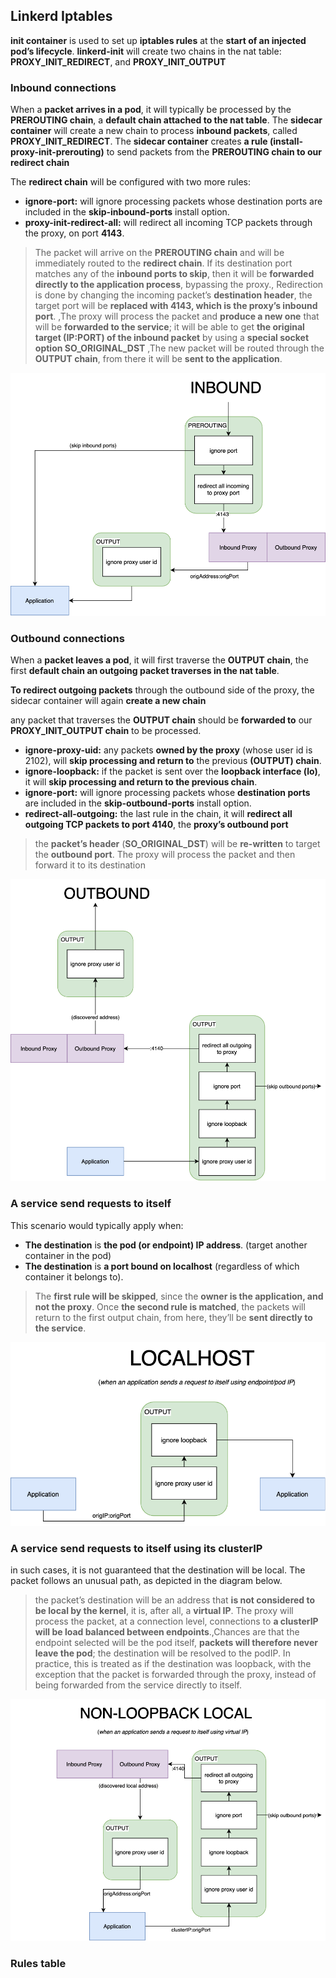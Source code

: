 ## Linkerd Iptables

**init container** is used to set up **iptables rules** at the **start of an injected pod’s lifecycle**.
**linkerd-init** will create two chains in the nat table: **PROXY_INIT_REDIRECT**, and **PROXY_INIT_OUTPUT**

### Inbound connections

When a **packet arrives in a pod**, it will typically be processed by the **PREROUTING chain**, a **default chain attached to the nat table**.
The **sidecar container** will create a new chain to process **inbound packets**, called **PROXY_INIT_REDIRECT**.
The **sidecar container** creates **a rule (install-proxy-init-prerouting)** to send packets from the **PREROUTING chain to our redirect chain**

The **redirect chain** will be configured with two more rules:

* **ignore-port:** will ignore processing packets whose destination ports are included in the **skip-inbound-ports** install option.
* **proxy-init-redirect-all:** will redirect all incoming TCP packets through the proxy, on port **4143**.

> The packet will arrive on the **PREROUTING chain** and will be immediately routed to the **redirect chain**. If its destination port matches any of the **inbound ports to skip**, then it will be **forwarded directly to the application process**, bypassing the proxy., Redirection is done by changing the incoming packet’s **destination header**, the target port will be **replaced with 4143, which is the proxy’s inbound port**. ,The proxy will process the packet and **produce a new one** that will be **forwarded to the service**; it will be able to get **the original target (IP:PORT) of the inbound packet** by using a **special socket option SO_ORIGINAL_DST** ,The new packet will be routed through the **OUTPUT chain**, from there it will be **sent to the application**.

![iptables Inbound connections](./images/iptables-Inbound-connections.png)

### Outbound connections

When a **packet leaves a pod**, it will first traverse the **OUTPUT chain**, the first **default chain an outgoing packet traverses in the nat table**.

**To redirect outgoing packets** through the outbound side of the proxy, the sidecar container will again **create a new chain**

any packet that traverses the **OUTPUT chain** should be **forwarded to** our **PROXY_INIT_OUTPUT chain** to be processed.

* **ignore-proxy-uid:** any packets **owned by the proxy** (whose user id is 2102), will **skip processing and return to** the previous **(OUTPUT) chain**.
* **ignore-loopback:** if the packet is sent over the **loopback interface (lo)**, it will **skip processing and return to the previous chain**.
* **ignore-port:** will ignore processing packets whose **destination ports** are included in the **skip-outbound-ports** install option.
* **redirect-all-outgoing:** the last rule in the chain, it will **redirect all outgoing TCP packets to port 4140**, the **proxy’s outbound port**

> the **packet’s header** (**SO_ORIGINAL_DST**) will be **re-written** to target the **outbound port**. The proxy will process the packet and then forward it to its destination

![iptables Outbound connections](./images/iptables-outbound-connections.png)

### A service send requests to itself

This scenario would typically apply when:

* **The destination** is **the pod (or endpoint) IP address**. (target another container in the pod)
* **The destination** is **a port bound on localhost** (regardless of which container it belongs to).

> The **first rule will be skipped**, since the **owner is the application, and not the proxy**. Once **the second rule is matched**, the packets will return to the first output chain, from here, they’ll be **sent directly to the service**.

![iptables a service send requests to itself](./images/iptables-itself.png)

### A service send requests to itself using its clusterIP

in such cases, it is not guaranteed that the destination will be local. The packet follows an unusual path, as depicted in the diagram below.

> the packet’s destination will be an address that **is not considered to be local by the kernel**, it is, after all, a **virtual IP**. The proxy will process the packet, at a connection level, connections to **a clusterIP will be load balanced between endpoints**.,Chances are that the endpoint selected will be the pod itself, **packets will therefore never leave the pod**; the destination will be resolved to the podIP. In practice, this is treated as if the destination was loopback, with the exception that the packet is forwarded through the proxy, instead of being forwarded from the service directly to itself.

![iptables a service send requests to itself](./images/iptables-itself-clusterIP.png)

### Rules table
